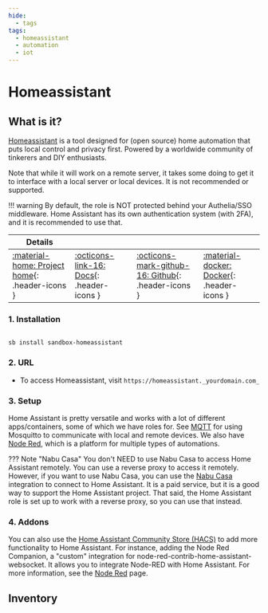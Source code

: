 ```yaml
---
hide:
  - tags
tags:
  - homeassistant
  - automation
  - iot
---
```


# Homeassistant

## What is it?

[Homeassistant](https://www.home-assistant.io/) is a tool designed for (open source) home automation that puts local control and privacy first. Powered by a worldwide community of tinkerers and DIY enthusiasts.

Note that while it will work on a remote server, it takes some doing to get it to interface with a local server or local devices. It is not recommended or supported.

!!! warning
    By default, the role is NOT protected behind your Authelia/SSO middleware. Home Assistant has its own authentication system (with 2FA), and it is recommended to use that.

| Details     |             |             |             |
|-------------|-------------|-------------|-------------|
| [:material-home: Project home](https://www.home-assistant.io/){: .header-icons } | [:octicons-link-16: Docs](https://www.home-assistant.io/docs/){: .header-icons } | [:octicons-mark-github-16: Github](https://github.com/home-assistant/core){: .header-icons } | [:material-docker: Docker](https://hub.docker.com/r/homeassistant/home-assistant/tags){: .header-icons }|

### 1. Installation

``` shell

sb install sandbox-homeassistant

```

### 2. URL

- To access Homeassistant, visit `https://homeassistant._yourdomain.com_`

### 3. Setup

Home Assistant is pretty versatile and works with a lot of different apps/containers, some of which we have roles for. See [MQTT](mqtt.md) for using Mosquitto to communicate with local and remote devices. We also have [Node Red](node_red.md), which is a platform for multiple types of automations.

??? Note "Nabu Casa"
    You don't NEED to use Nabu Casa to access Home Assistant remotely. You can use a reverse proxy to access it remotely. However, if you want to use Nabu Casa, you can use the [Nabu Casa](https://www.nabucasa.com/) integration to connect to Home Assistant. It is a paid service, but it is a good way to support the Home Assistant project. That said, the Home Assistant role is set up to work with a reverse proxy, so you can use that instead.

### 4. Addons

You can also use the [Home Assistant Community Store (HACS)](https://hacs.xyz/) to add more functionality to Home Assistant. For instance, adding the Node Red Companion, a "custom" integration for node-red-contrib-home-assistant-websocket. It allows you to integrate Node-RED with Home Assistant. For more information, see the [Node Red](node_red.md) page.

## Inventory
<!-- BEGIN SALTBOX MANAGED VARIABLES SECTION -->
<!-- END SALTBOX MANAGED VARIABLES SECTION -->
